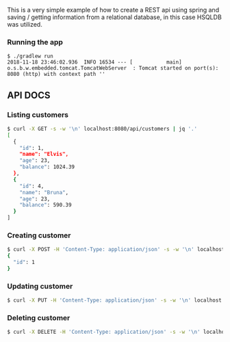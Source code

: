 This is a very simple example of how to create a REST api using spring and saving / getting 
information from a relational database, in this case HSQLDB was utilized.

### Running the app

```
$ ./gradlew run
2018-11-18 23:46:02.936  INFO 16534 --- [           main] o.s.b.w.embedded.tomcat.TomcatWebServer  : Tomcat started on port(s): 8080 (http) with context path ''
```

## API DOCS

### Listing customers

```bash
$ curl -X GET -s -w '\n' localhost:8080/api/customers | jq '.'
[
  {
    "id": 1,
    "name": "Elvis",
    "age": 23,
    "balance": 1024.39
  },
  {
    "id": 4,
    "name": "Bruna",
    "age": 23,
    "balance": 590.39
  }
]
```

### Creating customer
```bash
$ curl -X POST -H 'Content-Type: application/json' -s -w '\n' localhost:8080/api/customers -d '{"name": "Elvis", "age": 23, "balance": 590.39}' | jq '.'
{
  "id": 1
}
```

### Updating customer
```bash
$ curl -X PUT -H 'Content-Type: application/json' -s -w '\n' localhost:8080/api/customers/1 -d '{"name": "Elvis", "age": 23, "balance": 1024.39}' | jq '.'
```

### Deleting customer

```bash
$ curl -X DELETE -H 'Content-Type: application/json' -s -w '\n' localhost:8080/api/customers/1 
```